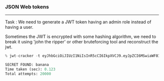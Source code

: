 ### JSON Web tokens

---

Task : We need to generate a JWT token having an admin role instead of having a user.

Sometimes the JWT is encrypted with some hashing algorithm, we need to break it using 'john the ripper' or other bruteforcing tool and reconstruct the jwt.

```py
% jwt-cracker -t eyJhbGciOiJIUzI1NiIsInR5cCI6IkpXVCJ9.eyJpZCI6MSwiaWF0IjoxNzA5OTMzODUzfQ.aDP5hVVQQN2uFQL15oTBG1B83j8MnQu0f7IRxodKm24 -d wordlists/rockyou.txt 

SECRET FOUND: banana
Time taken (sec): 0.123
Total attempts: 20000
```
